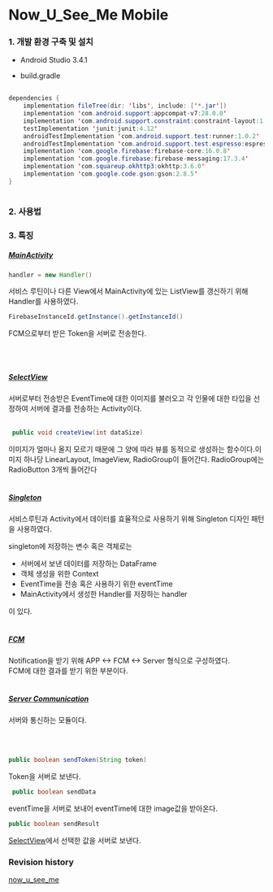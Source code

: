 # Now_U_See_Me Mobile

### 1. 개발 환경 구축 및 설치
 - Android Studio 3.4.1  
 
 - build.gradle   
   
```java 
  
dependencies {
    implementation fileTree(dir: 'libs', include: ['*.jar'])
    implementation 'com.android.support:appcompat-v7:28.0.0'
    implementation 'com.android.support.constraint:constraint-layout:1.1.3'
    testImplementation 'junit:junit:4.12'
    androidTestImplementation 'com.android.support.test:runner:1.0.2'
    androidTestImplementation 'com.android.support.test.espresso:espresso-core:3.0.2'
    implementation 'com.google.firebase:firebase-core:16.0.8'
    implementation 'com.google.firebase:firebase-messaging:17.3.4'
    implementation 'com.squareup.okhttp3:okhttp:3.6.0'
    implementation 'com.google.code.gson:gson:2.8.5'
}  
  

```

### 2. 사용법  

  
### 3. 특징  
  
##### [MainActivity](https://github.com/gyeomo/Now_U_See_Me/blob/master/mobile/app/src/main/java/com/dev/kih/nusm/MainActivity.java)  
  
```java 
handler = new Handler() 
```  
서비스 루틴이나 다른 View에서 MainActivity에 있는 ListView를 갱신하기 위해 Handler를 사용하였다.  

    
```java 
FirebaseInstanceId.getInstance().getInstanceId()
```
FCM으로부터 받은 Token을 서버로 전송한다.  
  
<br>
<br>  

##### [SelectView](https://github.com/gyeomo/Now_U_See_Me/blob/master/mobile/app/src/main/java/com/dev/kih/nusm/ChoiceWho.java)  

서버로부터 전송받은 EventTime에 대한 이미지를 불러오고 각 인물에 대한 타입을 선정하여 서버에 결과를 전송하는 Activity이다.
<br>
<br>
```java
 public void createView(int dataSize)
```
이미지가 얼마나 올지 모르기 때문에 그 양에 따라 뷰를 동적으로 생성하는 함수이다.이미지 하나당 LinearLayout, ImageView, RadioGroup이 들어간다.
RadioGroup에는 RadioButton 3개씩 들어간다
<br>
<br>
  
##### [Singleton](https://github.com/gyeomo/Now_U_See_Me/blob/master/mobile/app/src/main/java/com/dev/kih/nusm/Singleton.java)  
  
서비스루틴과 Activity에서 데이터를 효율적으로 사용하기 위해 Singleton 디자인 패턴을 사용하였다.   

singleton에 저장하는 변수 혹은 객체로는

- 서버에서 보낸 데이터를 저장하는 DataFrame
- 객체 생성을 위한 Context
- EventTime을 전송 혹은 사용하기 위한 eventTime
- MainActivity에서 생성한 Handler를 저장하는 handler

이 있다.
<br>
<br>
##### [FCM](https://github.com/gyeomo/Now_U_See_Me/blob/master/mobile/app/src/main/java/com/dev/kih/nusm/MyFireBaseMessagingService.java)  

Notification을 받기 위해 
APP <-> FCM <-> Server 형식으로 구성하였다.  
FCM에 대한 결과를 받기 위한 부분이다. 
  <br>
  <br>
##### [Server Communication](https://github.com/gyeomo/Now_U_See_Me/blob/master/mobile/app/src/main/java/com/dev/kih/nusm/ApiClient.java)  
  
서버와 통신하는 모듈이다.  
   
<br>
<br>
     
```java  
public boolean sendToken(String token)
```  
  
Token을 서버로 보낸다.
  
```java
 public boolean sendData
```  
  
eventTime을 서버로 보내어 eventTime에 대한 image값을 받아온다.

```java
public boolean sendResult
```  
  
[SelectView](https://github.com/gyeomo/Now_U_See_Me/blob/master/mobile/app/src/main/java/com/dev/kih/nusm/ChoiceWho.java)에서 선택한 값을 서버로 보낸다.


### Revision history
[now_u_see_me](https://github.com/kiryun/now_u_see_me_mobile)
